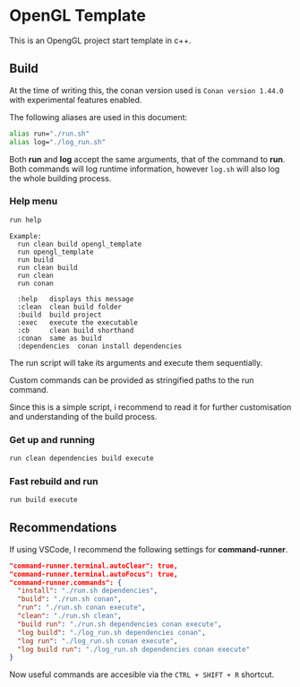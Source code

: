 # OpenGL Template

This is an OpengGL project start template in c++.

## Build

At the time of writing this, the conan version used is `Conan version 1.44.0` with experimental features enabled.

The following aliases are used in this document:

```bash
alias run="./run.sh"
alias log="./log_run.sh"
```

Both **run** and **log** accept the same arguments, that of the command to **run**. Both commands will log runtime information, however `log.sh` will also log the whole building process.

### Help menu

```bash
run help
```

```text
Example:
  run clean build opengl_template
  run opengl_template
  run build
  run clean build
  run clean
  run conan

  :help   displays this message
  :clean  clean build folder
  :build  build project
  :exec   execute the executable
  :cb     clean build shorthand
  :conan  same as build
  :dependencies  conan install dependencies
```

The run script will take its arguments and execute them sequentially.

Custom commands can be provided as stringified paths to the run command.

Since this is a simple script, i recommend to read it for further customisation and understanding of the build process.

### Get up and running

```bash
run clean dependencies build execute
```

### Fast rebuild and run

```bash
run build execute
```

## Recommendations

If using VSCode, I recommend the following settings for **command-runner**.

```json
"command-runner.terminal.autoClear": true,
"command-runner.terminal.autoFocus": true,
"command-runner.commands": {
  "install": "./run.sh dependencies",
  "build": "./run.sh conan",
  "run": "./run.sh conan execute",
  "clean": "./run.sh clean",
  "build run": "./run.sh dependencies conan execute",
  "log build": "./log_run.sh dependencies conan",
  "log run": "./log_run.sh conan execute",
  "log build run": "./log_run.sh dependencies conan execute"
}
```

Now useful commands are accesible via the `CTRL + SHIFT + R` shortcut.
